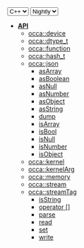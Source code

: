 <div class="api-version-container">
  <select onchange="vm.onLanguageChange(this)">
    <option value="cpp">C++</option>
  </select>
  <select onchange="vm.onVersionChange(this)">
    <option value="nightly">Nightly</option>
  </select>
</div>

- [**API**](/api/)
  - [occa::device](/api/device/)
  - [occa::dtype_t](/api/dtype_t)
  - [occa::function](/api/function)
  - [occa::hash_t](/api/hash_t)
  - [occa::json](/api/json/)
    - [asArray](/api/json/asArray)
    - [asBoolean](/api/json/asBoolean)
    - [asNull](/api/json/asNull)
    - [asNumber](/api/json/asNumber)
    - [asObject](/api/json/asObject)
    - [asString](/api/json/asString)
    - [dump](/api/json/dump)
    - [isArray](/api/json/isArray)
    - [isBool](/api/json/isBool)
    - [isNull](/api/json/isNull)
    - [isNumber](/api/json/isNumber)
    - [isObject](/api/json/isObject)
  - [occa::kernel](/api/kernel/)
  - [occa::kernelArg](/api/kernelArg)
  - [occa::memory](/api/memory/)
  - [occa::stream](/api/stream/)
  - [occa::streamTag](/api/streamTag/)
    - [isString](/api/json/isString)
    - [operator []](/api/json/operator_brackets)
    - [parse](/api/json/parse)
    - [read](/api/json/read)
    - [set](/api/json/set)
    - [write](/api/json/write)
